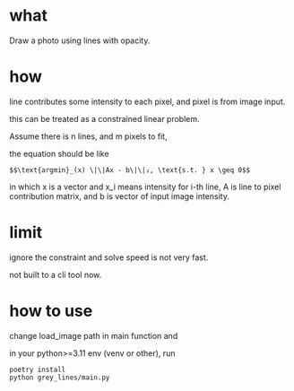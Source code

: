 # what

Draw a photo using lines with opacity.

# how

line contributes some intensity to each pixel, and pixel is from image input.

this can be treated as a constrained linear problem.

Assume there is n lines, and m pixels to fit,

the equation should be like

```
$$\text{argmin}_(x) \|\|Ax - b\|\|₂, \text{s.t. } x \geq 0$$
```

in which x is a vector and x_i means intensity for i-th line, A is line to pixel contribution matrix, and b is vector of input image intensity.


# limit

ignore the constraint and solve speed is not very fast.

not built to a cli tool now.

# how to use

change load_image path in main function and

in your python>=3.11 env (venv or other), run

```
poetry install
python grey_lines/main.py
```
